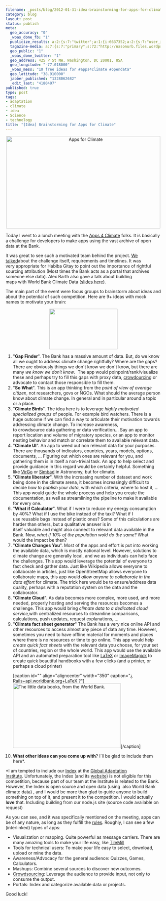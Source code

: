 ```yaml
--- 
filename: _posts/blog/2012-01-31-idea-brainstorming-for-apps-for-climate.md
category: blog
layout: post
status: publish
meta: 
  geo_accuracy: "0"
  _wpas_done_fb: "1"
  publicize_results: a:2:{s:7:"twitter";a:1:{i:6637352;a:2:{s:7:"user_id";s:8:"brunosan";s:7:"post_id";s:18:"164532938363510784";}}s:2:"fb";a:1:{i:239200025;a:2:{s:7:"user_id";s:9:"239200025";s:7:"post_id";s:12:"502634806053";}}}
  tagazine-media: a:7:{s:7:"primary";s:72:"http://nasonurb.files.wordpress.com/2012/01/6796523007_68f65b988b_b.jpeg";s:6:"images";a:2:{s:80:"http://nasonurb.files.wordpress.com/2012/01/logo-apps-for-climate-compact-bw.png";a:6:{s:8:"file_url";s:80:"http://nasonurb.files.wordpress.com/2012/01/logo-apps-for-climate-compact-bw.png";s:5:"width";s:3:"221";s:6:"height";s:3:"131";s:4:"type";s:5:"image";s:4:"area";s:5:"28951";s:9:"file_path";s:0:"";}s:72:"http://nasonurb.files.wordpress.com/2012/01/6796523007_68f65b988b_b.jpeg";a:6:{s:8:"file_url";s:72:"http://nasonurb.files.wordpress.com/2012/01/6796523007_68f65b988b_b.jpeg";s:5:"width";s:3:"770";s:6:"height";s:3:"391";s:4:"type";s:5:"image";s:4:"area";s:6:"301070";s:9:"file_path";s:0:"";}}s:6:"videos";a:0:{}s:11:"image_count";s:1:"3";s:6:"author";s:7:"4180497";s:7:"blog_id";s:7:"8438084";s:9:"mod_stamp";s:19:"2012-02-01 03:23:29";}
  geo_public: "1"
  _wpas_done_twitter: "1"
  geo_address: 425 P St NW, Washington, DC 20001, USA
  geo_longitude: "-77.018000"
  _wpas_mess: "10 free ideas for #apps4climate #opendata"
  geo_latitude: "38.910000"
  jabber_published: "1328062682"
  _edit_last: "4180497"
published: true
type: post
tags: 
- adaptation
- climate
- idea
- Science
- technology
title: "[Idea] Brainstorming for Apps for Climate"
---
```

<p style="text-align:center;"><a title="Apps for Climate by brunosan, on Flickr" href="http://www.flickr.com/photos/nasonurb/6798755103/"><img class="aligncenter" src="http://farm8.staticflickr.com/7157/6798755103_7a22a2c19c.jpg" alt="Apps for Climate" width="500" height="299" /></a></p>
Today I went to a lunch meeting with the <a href="http://data.worldbank.org/news/new-apps-4-climate-competition-launched">Apps 4 Climate</a> folks. It is basically a challenge for developers to make apps using the vast archive of open data at the Bank.

It was great to see such a motivated team behind the project. <a href="http://data.worldbank.org/news/climate-data-meeting-wrapup">We talked</a>about the challenge itself, requirements and timelines. It was very appropriate for Habiba Gitay to point out the importance of rightful sourcing attribution (Most times the Bank acts as a portal that archives someone else data). Alex Barth also gave a talk about building maps with World Bank Climate Data (<a href="http://ds.io/yBnPUf">slides here</a>).

The main part of the event were focus groups to brainstorm about ideas and about the potential of such competition. Here are 9+ ideas with mock names to motivate your brain:<!--more-->
<p style="text-align:center;"><a href="http://nasonurb.files.wordpress.com/2012/01/logo-apps-for-climate-compact-bw.png"><img class="size-full wp-image-2185 aligncenter" title="logo-apps-for-climate-compact-bw" src="http://nasonurb.files.wordpress.com/2012/01/logo-apps-for-climate-compact-bw.png" alt="" width="221" height="131" /></a></p>

<ol>
	<li>"<strong>Gap Finder</strong>". The Bank has a massive amount of data. But, do we know all we ought to address climate change rightfully? Where are the gaps? There are obviously things we don´t know we don´t know, but there are many <em>we know we don´t know</em>.  The app would poinpoint/rank/visualize these and perhaps try to fill this gaps with proxy data, <a href="/2010/10/28/crowdsourcing-development/">crowdourcing</a> or advocate to contact those responsible to fill them.</li>
	<li>"<strong>So What</strong>". This is an app thinking from the<em> point of view of average citizen</em>, not researchers, govs or NGOs. What should the average person know about climate change. In general and in particular around a topic or a place.</li>
	<li>"<strong>Climate Birds</strong>". The idea here is to leverage <em>highly motivated specialized groups</em> of people. For example bird watchers. There is a huge outcome if we can find a way to articulate their motivation towards addressing climate change. To increase awareness, to crowdsource data gathering or data verification... Say an app to report location and volume of migratory species, or an app to monitor nesting behavior and match or correlate them to available relevant data.</li>
	<li>"<strong>Climate UI</strong>". An app to weed out non relevant data for your purposes. There are thousands of indicators, countries, years, models, options, documents, ... Figuring out which ones are relevant for you, and gathering them is in itself a non-trivial task. An app to help select and provide guidance in this regard would be certainly helpful. Something like <a href="http://archive.eso.org/cms/tools-documentation/visual-archive-browser">VirGo</a> or <a href="http://simbad.u-strasbg.fr/simbad/">Simbad</a> in Astronomy, but for climate.</li>
	<li>"<strong>Climate liberator</strong>". With the increasing number of dataset and work being done in the climate arena, it becomes increasingly difficult to decide <em>how to publish your data</em>, with which criteria, where to host it, ... This app would guide the whole process and help you create the documentation, as well as streamlining the pipeline to make it available for every one.</li>
	<li>"<strong>What if Calculator</strong>". What if I were to reduce my energy consumption by 40%? What if I use the bike instead of the taxi? What if I use reusable bags instead of plastic ones? Some of this calculations are harder than others, but a qualitative answer is in itself valuable and might also connect to relevant data available in the Bank. Now, <em>what if 10% of the population wold do the same?</em> What would the impact be then?</li>
	<li>"<strong>Climate Changes You</strong>". Most of the apps and effort is put into working the available data, which is mostly national level. However, solutions to climate change are generally local, and we as individuals can help face the challenges. This app would leverage the potential of everyone to fact check and gather data. Just like Wikipedia allows everyone to collaborate in articles, just like OpenStreetMap allows everyone to collaborate maps, this app would <em>allow anyone to collaborate in the data effort</em> for climate. The trick here would be to ensure/address data quality, perhaps with a reputation system on the data and the collaborator.</li>
	<li>"<strong>Climate Cloud</strong>". As data becomes more complex, more used, and more needed, properly hosting and serving the resources becomes a challenge. This app would bring <em>climate data to a dedicated cloud service,</em>with centralized resources to streamline comparisons, calculations, push updates, request explanations, ...</li>
	<li>"<strong>Climate fact sheet generator</strong>" The Bank has a very nice online API and other resources to access almost any piece of data any time. However, sometimes you need to have offline material for moments and places where there is no resources or time to go online. This app would help <em>create quick fact sheets</em> with the relevant data you choose, for your set of countries, region or the whole world. This app would use the available API and an automated preparation tool like <a href="http://www.latex-project.org/">LaTeX</a> or <a href="http://www.imagemagick.org/script/index.php">ImageMagick</a> to create quick beautiful handbooks with a few clicks (and a printer, or perhaps a cloud printer)

[caption id="" align="aligncenter" width="350" caption="¿ Rails+api.worldbank.org+LaTeX ?"]<a title="The little data books, from the World Bank. by brunosan, on Flickr" href="http://www.flickr.com/photos/nasonurb/6796523007/"><img src="http://nasonurb.files.wordpress.com/2012/01/6796523007_68f65b988b_b.jpeg" alt="The little data books, from the World Bank." width="350" height="209" /></a>[/caption]</li>
	<li><strong>What other ideas can you come up with</strong>? I´ll be glad to include them here*.</li>
</ol>
*I am tempted to include our <a href="http://gain.globalai.org/">Index</a> at the <a href="http://globalai.org/">Global Adaptation Institute</a>. Unfortunately, the Index (and its <a href="http://gain.globalai.org/">website</a>) is not eligible for this competition, because part of our team at the Institute is related to the Bank. However, the Index is open source and open data (using  also World Bank climate data) , and I would be more than glad to guide anyone to build something on top of it, and present it to the competition. I would actually <strong>love</strong> that. Including building from our node.js site (source code available on request)

As you can see, and it was specifically mentioned on the meeting, apps can be of any nature, as long as they fulfill the <a href="https://wbchallenge.imaginatik.com/wbchallengecomp.nsf/x/competition?open&amp;eid=2011111685257879005955D51068264">rules</a>. Roughly, I can see a few (interlinked) types of apps:
<ul>
	<li>Visualization or mapping. Quite powerful as message carriers. There are many amazing tools to make your life easy, like <a href="http://mapbox.com/tilemill/">TileMill</a></li>
	<li>Tools for technical users: To make your life easy to select, download, upload or mine the data.</li>
	<li>Awareness/Advocacy for the general audience: Quizzes, Games, Calculators.</li>
	<li>Mashups: Combine several sources to discover new outcomes.</li>
	<li><a href="/2010/10/28/crowdsourcing-development/">Crowdsourcing</a>: Leverage the audience to provide input, not only to consume the output.</li>
	<li>Portals: Index and categorize available data or projects.</li>
</ul>
Good luck!
